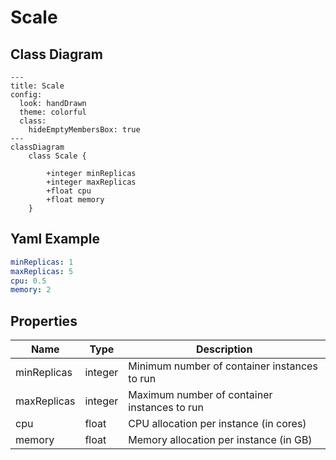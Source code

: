 # Scale

## Class Diagram

```mermaid
---
title: Scale
config:
  look: handDrawn
  theme: colorful
  class:
    hideEmptyMembersBox: true
---
classDiagram
    class Scale {
      
        +integer minReplicas
        +integer maxReplicas
        +float cpu
        +float memory
    }
```

## Yaml Example

```yaml
minReplicas: 1
maxReplicas: 5
cpu: 0.5
memory: 2

```

## Properties

| Name | Type | Description |
| ---- | ---- | ----------- |
| minReplicas | integer | Minimum number of container instances to run  |
| maxReplicas | integer | Maximum number of container instances to run  |
| cpu | float | CPU allocation per instance (in cores)  |
| memory | float | Memory allocation per instance (in GB)  |
